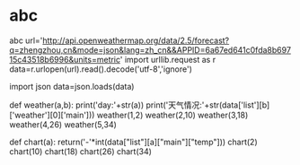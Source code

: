 # abc
abc
url='http://api.openweathermap.org/data/2.5/forecast?q=zhengzhou,cn&mode=json&lang=zh_cn&&APPID=6a67ed641c0fda8b69715c43518b6996&units=metric'
import urllib.request as r
data=r.urlopen(url).read().decode('utf-8','ignore')

import json
data=json.loads(data)

def weather(a,b):
    print('day:'+str(a))
    print('天气情况:'+str(data['list'][b]['weather'][0]['main']))
weather(1,2)
weather(2,10)
weather(3,18)
weather(4,26)
weather(5,34)

def chart(a):
    return('-'*int(data["list"][a]["main"]["temp"]))
chart(2)
chart(10)
chart(18)
chart(26)
chart(34)
